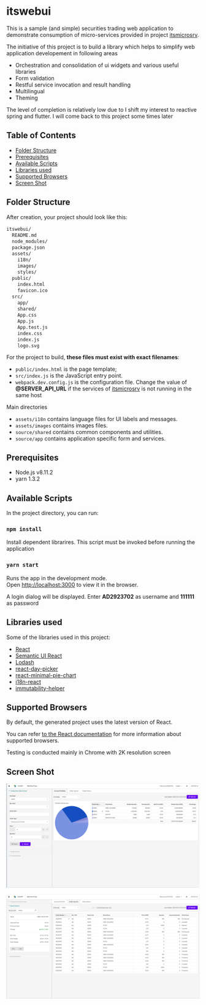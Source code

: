# itswebui

This is a sample (and simple) securities trading web application to demonstrate consumption of micro-services provided in project [itsmicrosrv](https://github.com/kc2wong/itsmicrosrv).

The initiative of this project is to build a library which helps to simplify web application developement in following areas
* Orchestration and consolidation of ui widgets and various useful libraries
* Form validation
* Restful service invocation and result handling
* Multilingual
* Theming

The level of completion is relatively low due to I shift my interest to reactive spring and flutter.  I will come back to this project some times later

## Table of Contents

- [Folder Structure](#folder-structure)
- [Prerequisites](#prerequisites)
- [Available Scripts](#available-scripts)
- [Libraries used](#libraries-used)
- [Supported Browsers](#supported-browsers)
- [Screen Shot](#screen-shot)


## Folder Structure

After creation, your project should look like this:

```
itswebui/
  README.md
  node_modules/
  package.json
  assets/
    i18n/
    images/
    styles/
  public/
    index.html
    favicon.ico
  src/
    app/
    shared/
    App.css
    App.js
    App.test.js
    index.css
    index.js
    logo.svg
```

For the project to build, **these files must exist with exact filenames**:

* `public/index.html` is the page template;
* `src/index.js` is the JavaScript entry point.
* `webpack.dev.config.js` is the configuration file.  Change the value of **@SERVER_API_URL** if the services of [itsmicrosrv](https://github.com/kc2wong/itsmicrosrv) is not running in the same host

Main directories
* `assets/i18n` contains language files for UI labels and messages.
* `assets/images` contains images files.
* `source/shared` contains common components and utilities.
* `source/app` contains application specific form and services.


## Prerequisites

* Node.js v8.11.2
* yarn 1.3.2


## Available Scripts

In the project directory, you can run:


### `npm install`

Install dependent librarires.  This script must be invoked before running the application

### `yarn start`

Runs the app in the development mode.<br>
Open [http://localhost:3000](http://localhost:3000) to view it in the browser.

A login dialog will be displayed.  Enter **AD2923702** as username and **111111** as password


## Libraries used

Some of the libraries used in this project: 
* [React](https://github.com/facebook/react)
* [Semantic UI React](https://react.semantic-ui.com/)
* [Lodash](https://lodash.com/)
* [react-day-picker](https://react-day-picker.js.org/)
* [react-minimal-pie-chart](https://github.com/toomuchdesign/react-minimal-pie-chart)
* [i18n-react](https://github.com/i18next/react-i18next)
* [immutability-helper](https://github.com/kolodny/immutability-helper)


## Supported Browsers

By default, the generated project uses the latest version of React.

You can refer [to the React documentation](https://reactjs.org/docs/react-dom.html#browser-support) for more information about supported browsers.

Testing is conducted mainly in Chrome with 2K resolution screen


## Screen Shot

![](doc/screen-shot/main_1.png)

![](doc/screen-shot/main_2.png)


